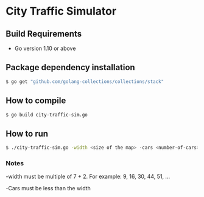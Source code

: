 # City Traffic Simulator

## Build Requirements
- Go version 1.10 or above

## Package dependency installation
```sh
$ go get "github.com/golang-collections/collections/stack"
```

## How to compile

```sh 
$ go build city-traffic-sim.go
```

## How to run 

```sh 
$ ./city-traffic-sim.go -width <size of the map> -cars <number-of-cars> -semaphores <number-of-semaphores>
```
### Notes

-width must be multiple of 7 + 2. For example: 9, 16, 30, 44, 51, ...

-Cars must be less than the width

